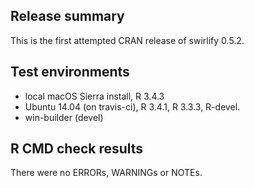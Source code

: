 ## Release summary

This is the first attempted CRAN release of swirlify 0.5.2.

## Test environments

* local macOS Sierra install, R 3.4.3
* Ubuntu 14.04 (on travis-ci), R 3.4.1, R 3.3.3, R-devel.
* win-builder (devel)

## R CMD check results

There were no ERRORs, WARNINGs or NOTEs.